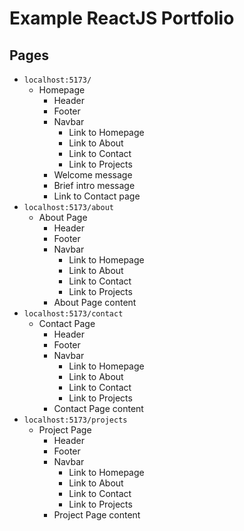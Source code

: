 # Example ReactJS Portfolio

## Pages 

- `localhost:5173/`
	- Homepage
		- Header
		- Footer
		- Navbar
			- Link to Homepage
			- Link to About
			- Link to Contact
			- Link to Projects
		- Welcome message
		- Brief intro message
		- Link to Contact page 
- `localhost:5173/about`
	- About Page 
		- Header
		- Footer
		- Navbar
			- Link to Homepage
			- Link to About
			- Link to Contact
			- Link to Projects
		- About Page content 
- `localhost:5173/contact`
	- Contact Page 
		- Header
		- Footer
		- Navbar
			- Link to Homepage
			- Link to About
			- Link to Contact
			- Link to Projects
		- Contact Page content 
- `localhost:5173/projects`
	- Project Page 
		- Header
		- Footer
		- Navbar
			- Link to Homepage
			- Link to About
			- Link to Contact
			- Link to Projects
		- Project Page content 